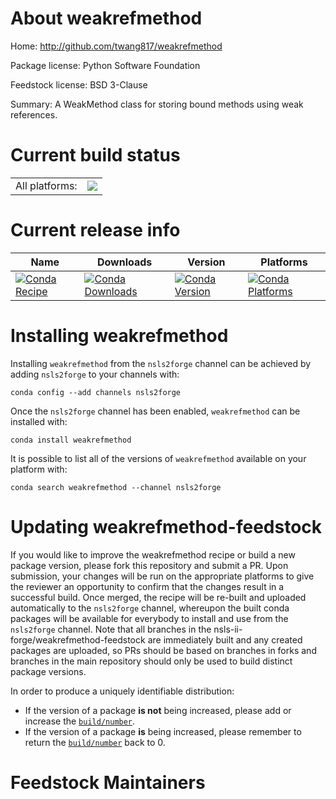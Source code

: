 About weakrefmethod
===================

Home: http://github.com/twang817/weakrefmethod

Package license: Python Software Foundation

Feedstock license: BSD 3-Clause

Summary: A WeakMethod class for storing bound methods using weak references.



Current build status
====================


<table><tr><td>All platforms:</td>
    <td>
      <a href="https://dev.azure.com/nsls2forge/nsls2forge/_build/latest?definitionId=141&branchName=master">
        <img src="https://dev.azure.com/nsls2forge/nsls2forge/_apis/build/status/weakrefmethod-feedstock?branchName=master">
      </a>
    </td>
  </tr>
</table>

Current release info
====================

| Name | Downloads | Version | Platforms |
| --- | --- | --- | --- |
| [![Conda Recipe](https://img.shields.io/badge/recipe-weakrefmethod-green.svg)](https://anaconda.org/nsls2forge/weakrefmethod) | [![Conda Downloads](https://img.shields.io/conda/dn/nsls2forge/weakrefmethod.svg)](https://anaconda.org/nsls2forge/weakrefmethod) | [![Conda Version](https://img.shields.io/conda/vn/nsls2forge/weakrefmethod.svg)](https://anaconda.org/nsls2forge/weakrefmethod) | [![Conda Platforms](https://img.shields.io/conda/pn/nsls2forge/weakrefmethod.svg)](https://anaconda.org/nsls2forge/weakrefmethod) |

Installing weakrefmethod
========================

Installing `weakrefmethod` from the `nsls2forge` channel can be achieved by adding `nsls2forge` to your channels with:

```
conda config --add channels nsls2forge
```

Once the `nsls2forge` channel has been enabled, `weakrefmethod` can be installed with:

```
conda install weakrefmethod
```

It is possible to list all of the versions of `weakrefmethod` available on your platform with:

```
conda search weakrefmethod --channel nsls2forge
```




Updating weakrefmethod-feedstock
================================

If you would like to improve the weakrefmethod recipe or build a new
package version, please fork this repository and submit a PR. Upon submission,
your changes will be run on the appropriate platforms to give the reviewer an
opportunity to confirm that the changes result in a successful build. Once
merged, the recipe will be re-built and uploaded automatically to the
`nsls2forge` channel, whereupon the built conda packages will be available for
everybody to install and use from the `nsls2forge` channel.
Note that all branches in the nsls-ii-forge/weakrefmethod-feedstock are
immediately built and any created packages are uploaded, so PRs should be based
on branches in forks and branches in the main repository should only be used to
build distinct package versions.

In order to produce a uniquely identifiable distribution:
 * If the version of a package **is not** being increased, please add or increase
   the [``build/number``](https://conda.io/docs/user-guide/tasks/build-packages/define-metadata.html#build-number-and-string).
 * If the version of a package **is** being increased, please remember to return
   the [``build/number``](https://conda.io/docs/user-guide/tasks/build-packages/define-metadata.html#build-number-and-string)
   back to 0.

Feedstock Maintainers
=====================



